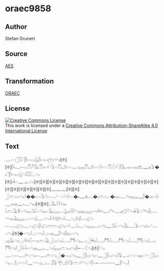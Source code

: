 # oraec9858

## Author

Stefan Grunert

## Source

[AES](https://github.com/simondschweitzer/aes)

## Transformation

[ORAEC](https://oraec.github.io/)

## License

<a rel="license" href="http://creativecommons.org/licenses/by-sa/4.0/"><img alt="Creative Commons License" style="border-width:0" src="https://i.creativecommons.org/l/by-sa/4.0/88x31.png" /></a><br />This work is licensed under a <a rel="license" href="http://creativecommons.org/licenses/by-sa/4.0/">Creative Commons Attribution-ShareAlike 4.0 International License</a>

## Text

𓊃𓍿𓃂𓎿𓏤𓊹𓋴𓍿𓏥𓊮𓏤𓋴𓍿𓏥𓉲𓎱𓏤𓏤[⯑][⯑]𓋴𓆑𓍿𓏥𓎯𓏤𓎸𓅓𓎯𓏤𓏏𓍯𓅱𓏏𓎯𓏤𓄂𓏏𓏏𓂝𓈙𓎯𓏤𓄂𓏏𓏏𓌙𓏌𓏳𓎯𓏤𓇅𓍯𓋴𓅓𓁼𓏥𓏤𓏤𓃹𓈖𓐍𓅱�𓏤𓏤𓊹𓋴𓍿𓏥𓊮𓎺𓏤𓏁𓅷𓈒𓈒𓎺𓏤𓏤<br>
[⯑]𓏤𓇓𓏏𓈖𓊵𓇳𓏤𓏤[⯑][⯑][⯑][⯑][⯑][⯑][⯑][⯑][⯑][⯑][⯑][⯑][⯑][⯑][⯑][⯑][⯑][⯑][⯑][⯑][⯑][⯑][⯑][⯑][⯑][⯑]𓈖𓈖𓈖[⯑][⯑]<br>
𓃀𓂧𓏥𓎺𓏤𓏤𓏐��𓏤𓏏𓏏𓅱𓏐𓏤𓏏𓂋𓍕𓏏𓏖𓏤𓎛𓍿�𓏤𓏤𓈖𓁷𓂋�𓏤𓏤𓂧𓊪𓏏�𓏤𓏤𓏤𓏤𓊪𓊃𓏖𓏤𓏤𓏤𓏤𓈙𓈖𓋴�𓏤𓏤𓏤𓏤𓏏𓏶𓇾𓏤𓏤𓏤𓏤𓐍𓈖𓆑𓎺𓏤𓏤𓏤𓏤[⯑][⯑]𓈎𓅓𓎛𓌙𓏖𓏤𓏤𓏤𓏤<br>
𓇋𓂧𓄿𓇉𓏏𓏖𓏤𓏤𓏤𓏤𓊪𓅮𓏏𓏖𓏤𓏤𓏤𓏤𓏏𓄿𓈙𓂋𓊮𓏤𓏤𓏤𓏤𓌉𓌉𓌉𓎺𓏤𓏤𓏤𓏤𓐍𓊪𓈙𓄗𓏤𓃛𓂝𓄯𓊃𓐍𓂘𓎤𓎺𓏤𓇓𓅱𓏏𓄯𓏤𓋴𓊪𓂋𓄭𓏤𓏤𓏤𓏤𓄿𓈙𓂋𓏏𓎺𓏤𓏇𓊃𓏏𓄼𓏤𓇑𓇑𓈝𓄼𓏤𓇋𓆑𓄼𓄂𓏤𓋴𓂋𓅾𓏤<br>
𓍿𓂋𓊪𓅾𓏤𓊃𓏏𓅾𓏤𓋴𓅾𓏤𓏠𓏌𓏏𓅾𓏤𓏏𓏐𓊃𓇋𓆑𓎺𓏤𓈙𓂝𓏏𓏐𓏤𓏤𓈖𓅮𓏏𓎺𓏤𓏤𓅓𓊃𓅱𓏏𓎺𓏤𓏤𓂦𓂋𓏏𓎺𓏤𓏤[⯑]�𓏏𓎺𓏤𓏤𓎛𓈎𓏏𓎺𓏤𓏤𓎛𓈎𓏏𓐍𓈖𓋴𓎺𓏤𓏤𓋴𓐍𓊪𓏏𓎺𓏤𓏤<br>
𓊪𓐍𓄿𓎺𓏤𓏤𓈋𓃛𓎿𓌕𓏤𓏤𓂧𓄿𓃀𓏥𓎺𓏤𓏤𓇋𓂋𓊪𓇭𓎺𓏤𓏤𓂝𓃀𓏉𓏤𓏤𓇋𓂋𓊪𓇭𓇋𓂋𓊪𓇭𓎺𓏤𓏤𓇋𓂋𓊪𓇭𓎺𓏤𓏤𓇋𓂋𓊪𓇭𓎺𓏤𓏤𓎛𓃀𓇑𓇑𓏏𓎺𓏤𓏤𓐍𓈖𓆑𓎺𓏤𓏤𓇋𓈙𓂧𓏥𓎺𓏤𓏤𓋴𓄡𓏏𓇅𓎺𓏤𓏤[⯑]𓌉𓎺𓏤𓏤<br>
𓊃𓏏𓇠𓂝𓎼𓏏𓎺𓏤𓏤𓇠𓂝𓎼𓏏𓎺𓏤𓏤𓃀�𓏏𓏥𓎺𓏤𓏤𓈖𓃀𓋴𓏥𓎺𓏤𓏤𓏏𓈖𓃀𓋴𓏥𓎺𓏤𓏤𓎛𓅱𓂝𓇹𓎺𓏤𓏤𓐍𓏏𓎟𓃀𓇜𓏥𓎺𓏤𓏤𓂋𓆴𓊪𓎟𓏏𓎛𓈖𓎡𓏏𓂞𓐛𓋴𓅱𓊯𓄂𓎛𓅱𓂧𓏐𓌫𓏖𓋴𓏏𓍉𓄗𓄗𓄗𓈖𓋴𓌫𓄤<br>
